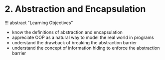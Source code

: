 # 2. Abstraction and Encapsulation

!!! abstract "Learning Objectives"

- know the definitions of abstraction and encapsulation
- appreciate OOP as a natural way to model the real world in programs
- understand the drawback of breaking the abstraction barrier
- understand the concept of information hiding to enforce the abstraction barrier

